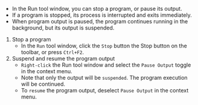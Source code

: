 - In the Run tool window, you can stop a program, or pause its output. 
- If a program is stopped, its process is interrupted and exits immediately. 
- When program output is paused, the program continues running in the background, but its output is suspended.

1. Stop a program
    * In the `Run` tool window, click the `Stop` button the Stop button on the toolbar, or press `Ctrl+F2`.
2. Suspend and resume the program output
    * `Right-click` the Run tool window and select the `Pause Output` toggle in the context menu. 
    * Note that only the output will be `suspended`. The program execution will be continued.
    * To `resume` the program output, deselect `Pause Output` in the context menu.







